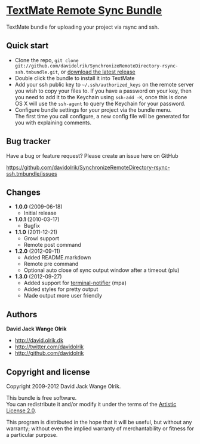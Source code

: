 [TextMate Remote Sync Bundle](http://david.olrik.dk/projects/textmate-remote-sync-bundle/)
=================

TextMate bundle for uploading your project via rsync and ssh.

Quick start
-----------

- Clone the repo, `git clone git://github.com/davidolrik/SynchronizeRemoteDirectory-rsync-ssh.tmbundle.git`, or [download the latest release](https://github.com/davidolrik/SynchronizeRemoteDirectory-rsync-ssh.tmbundle/zipball/master)
- Double click the bundle to install it into TextMate
- Add your ssh public key to `~/.ssh/authorized_keys` on the
  remote server you wish to copy your files to. If you have a password on your key, then you need to add it to the Keychain using `ssh-add -K`, once this is done OS X will use the `ssh-agent` to query the Keychain for your password.
- Configure bundle settings for your project via the bundle menu.  
  The first time you call configure, a new config file will be generated for you with explaining comments.

Bug tracker
-----------

Have a bug or feature request? Please create an issue here on GitHub

https://github.com/davidolrik/SynchronizeRemoteDirectory-rsync-ssh.tmbundle/issues


Changes
-------

- **1.0.0** (2009-06-18)  
  + Initial release
- **1.0.1** (2010-03-17)  
  + Bugfix
- **1.1.0** (2011-12-21)  
  + Growl support
  + Remote post command
- **1.2.0** (2012-09-11)  
  + Added README.markdown
  + Remote pre command
  + Optional auto close of sync output window after a timeout (plu)
- **1.3.0** (2012-09-27)  
  + Added support for [terminal-notifier](https://github.com/alloy/terminal-notifier) (mpa)
  + Added styles for pretty output
  + Made output more user friendly

Authors
-------

**David Jack Wange Olrik**

+ http://david.olrik.dk
+ http://twitter.com/davidolrik
+ http://github.com/davidolrik

Copyright and license
---------------------

Copyright 2009-2012 David Jack Wange Olrik.

This bundle is free software.  
You can redistribute it and/or modify it under the terms of the [Artistic License 2.0](http://www.perlfoundation.org/artistic_license_2_0).

This program is distributed in the hope that it will be useful,
but without any warranty; without even the implied warranty of
merchantability or fitness for a particular purpose.
